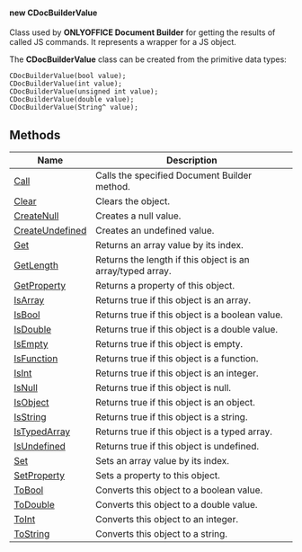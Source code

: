 #### new CDocBuilderValue

Class used by **ONLYOFFICE Document Builder** for getting the results of called JS commands. It represents a wrapper for a JS object.

The **CDocBuilderValue** class can be created from the primitive data types:

```
CDocBuilderValue(bool value);
CDocBuilderValue(int value);
CDocBuilderValue(unsigned int value);
CDocBuilderValue(double value);
CDocBuilderValue(String^ value);
```

## Methods

| Name                                                                               | Description                                                |
| ---------------------------------------------------------------------------------- | ---------------------------------------------------------- |
| [Call](/docbuilder/integrationapi/net/cdocbuildervalue/call)                       | Calls the specified Document Builder method.               |
| [Clear](/docbuilder/integrationapi/net/cdocbuildervalue/clear)                     | Clears the object.                                         |
| [CreateNull](/docbuilder/integrationapi/net/cdocbuildervalue/createnull)           | Creates a null value.                                      |
| [CreateUndefined](/docbuilder/integrationapi/net/cdocbuildervalue/createundefined) | Creates an undefined value.                                |
| [Get](/docbuilder/integrationapi/net/cdocbuildervalue/get)                         | Returns an array value by its index.                       |
| [GetLength](/docbuilder/integrationapi/net/cdocbuildervalue/getlength)             | Returns the length if this object is an array/typed array. |
| [GetProperty](/docbuilder/integrationapi/net/cdocbuildervalue/getproperty)         | Returns a property of this object.                         |
| [IsArray](/docbuilder/integrationapi/net/cdocbuildervalue/isarray)                 | Returns true if this object is an array.                   |
| [IsBool](/docbuilder/integrationapi/net/cdocbuildervalue/isbool)                   | Returns true if this object is a boolean value.            |
| [IsDouble](/docbuilder/integrationapi/net/cdocbuildervalue/isdouble)               | Returns true if this object is a double value.             |
| [IsEmpty](/docbuilder/integrationapi/net/cdocbuildervalue/isempty)                 | Returns true if this object is empty.                      |
| [IsFunction](/docbuilder/integrationapi/net/cdocbuildervalue/isfunction)           | Returns true if this object is a function.                 |
| [IsInt](/docbuilder/integrationapi/net/cdocbuildervalue/isint)                     | Returns true if this object is an integer.                 |
| [IsNull](/docbuilder/integrationapi/net/cdocbuildervalue/isnull)                   | Returns true if this object is null.                       |
| [IsObject](/docbuilder/integrationapi/net/cdocbuildervalue/isobject)               | Returns true if this object is an object.                  |
| [IsString](/docbuilder/integrationapi/net/cdocbuildervalue/isstring)               | Returns true if this object is a string.                   |
| [IsTypedArray](/docbuilder/integrationapi/net/cdocbuildervalue/istypedarray)       | Returns true if this object is a typed array.              |
| [IsUndefined](/docbuilder/integrationapi/net/cdocbuildervalue/isundefined)         | Returns true if this object is undefined.                  |
| [Set](/docbuilder/integrationapi/net/cdocbuildervalue/set)                         | Sets an array value by its index.                          |
| [SetProperty](/docbuilder/integrationapi/net/cdocbuildervalue/setproperty)         | Sets a property to this object.                            |
| [ToBool](/docbuilder/integrationapi/net/cdocbuildervalue/tobool)                   | Converts this object to a boolean value.                   |
| [ToDouble](/docbuilder/integrationapi/net/cdocbuildervalue/todouble)               | Converts this object to a double value.                    |
| [ToInt](/docbuilder/integrationapi/net/cdocbuildervalue/toint)                     | Converts this object to an integer.                        |
| [ToString](/docbuilder/integrationapi/net/cdocbuildervalue/tostring)               | Converts this object to a string.                          |
